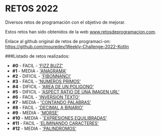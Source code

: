 # RETOS 2022

Diversos retos de programación con el objetivo de mejorar.

Estos retos han sido obtenidos de la web www.retosdeprogramacion.com.

Enlace al github original de retos de programaci-on: https://github.com/mouredev/Weekly-Challenge-2022-Kotlin

###Listado de retos realizados:
* **#0**  - FACIL   - ['FIZZ BUZZ'](https://github.com/JSenen/retos/blob/master/src/main/retos2022/java/Chalenge0.java)
* **#1**  - MEDIA   - ['ANAGRAMA'](https://github.com/JSenen/retos/blob/master/src/main/retos2022/java/Chalenge1.java)
* **#2**  - DIFICIL - ['FIBONNANCI'](https://github.com/JSenen/retos/blob/master/src/main/retos2022/java/Chalenge2.java)
* **#3**  - FACIL   - ['NUMEROS PRIMOS'](https://github.com/JSenen/retos/blob/master/src/main/retos2022/java/Chalenge3.java)
* **#4**  - DIFICIL - ['AREA DE UN POLIGONO'](https://github.com/JSenen/retos/blob/master/src/main/retos2022/java/Chalenge4.java)
* **#5**  - DIFICIL - ['ASPECT RATIO DE UNA IMAGEN URL']()
* **#6**  - FACIL   - ['INVERSION TEXTO'](https://github.com/JSenen/retos/blob/master/src/main/retos2022/java/Chalenge6.java)
* **#7**  - MEDIA   - ['CONTANDO PALABRAS'](https://github.com/JSenen/retos/blob/master/src/main/retos2022/java/Chalenge7.java)
* **#8**  - FACIL   - ['DECIMAL A BINARIO'](https://github.com/JSenen/retos/blob/master/src/main/retos2022/java/Chalenge8.java)
* **#9**  - MEDIA   - ['MORSE'](https://github.com/JSenen/retos/blob/master/src/main/retos2022/java/Chalenge9.java)
* **#10** - MEDIA   - ['EXPRESIONES EQUILIBRADAS'](https://github.com/JSenen/retos/blob/master/src/main/retos2022/java/Chalenge10.java)
* **#11** - FACIL   - ['ELIMINANDO CARACTERES'](https://github.com/JSenen/retos/blob/master/src/main/retos2022/java/Chalenge11.java)
* **#12** - MEDIA   - ['PALINDROMOS'](https://github.com/JSenen/retos/blob/master/src/main/retos2022/java/Chalenge12.java)